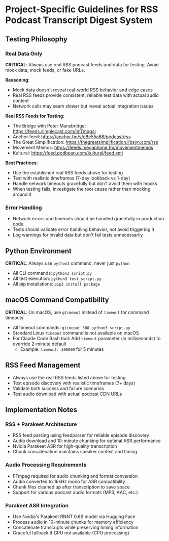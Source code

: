 # Project-Specific Guidelines for RSS Podcast Transcript Digest System

## Testing Philosophy

### Real Data Only
**CRITICAL**: Always use real RSS podcast feeds and data for testing. Avoid mock data, mock feeds, or fake URLs.

**Reasoning**: 
- Mock data doesn't reveal real-world RSS behavior and edge cases
- Real RSS feeds provide consistent, reliable test data with actual audio content
- Network calls may seem slower but reveal actual integration issues

**Real RSS Feeds for Testing**:
- The Bridge with Peter Mansbridge: https://feeds.simplecast.com/imTmqqal
- Anchor feed: https://anchor.fm/s/e8e55a68/podcast/rss
- The Great Simplification: https://thegreatsimplification.libsyn.com/rss
- Movement Memos: https://feeds.megaphone.fm/movementmemos
- Kultural: https://feed.podbean.com/kultural/feed.xml

**Best Practices**:
- Use the established real RSS feeds above for testing
- Test with realistic timeframes (7-day lookback vs 1-day)
- Handle network timeouts gracefully but don't avoid them with mocks
- When testing fails, investigate the root cause rather than mocking around it

### Error Handling
- Network errors and timeouts should be handled gracefully in production code
- Tests should validate error handling behavior, not avoid triggering it
- Log warnings for invalid data but don't fail tests unnecessarily

## Python Environment
**CRITICAL**: Always use `python3` command, never just `python`
- All CLI commands: `python3 script.py`
- All test execution: `python3 test_script.py`
- All pip installations: `pip3 install package`

## macOS Command Compatibility
**CRITICAL**: On macOS, use `gtimeout` instead of `timeout` for command timeouts
- All timeout commands: `gtimeout 300 python3 script.py`
- Standard Linux `timeout` command is not available on macOS
- For Claude Code Bash tool: Add `timeout` parameter (in milliseconds) to override 2-minute default
  - Example: `timeout: 300000` for 5 minutes

## RSS Feed Management
- Always use the real RSS feeds listed above for testing
- Test episode discovery with realistic timeframes (7+ days)
- Validate both success and failure scenarios
- Test audio download with actual podcast CDN URLs

## Implementation Notes

### RSS + Parakeet Architecture
- RSS feed parsing using feedparser for reliable episode discovery
- Audio download and 10-minute chunking for optimal ASR performance
- Nvidia Parakeet ASR for high-quality transcription
- Chunk concatenation maintains speaker context and timing

### Audio Processing Requirements
- FFmpeg required for audio chunking and format conversion
- Audio converted to 16kHz mono for ASR compatibility
- Chunk files cleaned up after transcription to save space
- Support for various podcast audio formats (MP3, AAC, etc.)

### Parakeet ASR Integration
- Use Nvidia's Parakeet RNNT 0.6B model via Hugging Face
- Process audio in 10-minute chunks for memory efficiency
- Concatenate transcripts while preserving timing information
- Graceful fallback if GPU not available (CPU processing)